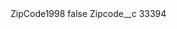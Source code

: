 <?xml version="1.0" encoding="UTF-8"?>
<CustomMetadata xmlns="http://soap.sforce.com/2006/04/metadata" xmlns:xsi="http://www.w3.org/2001/XMLSchema-instance" xmlns:xsd="http://www.w3.org/2001/XMLSchema">
    <label>ZipCode1998</label>
    <protected>false</protected>
    <values>
        <field>Zipcode__c</field>
        <value xsi:type="xsd:string">33394</value>
    </values>
</CustomMetadata>
